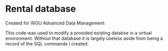 # Rental database
Created for WGU Advanced Data Management

This code was used to modify a provided existing databse in a virtual environment. Without that database it is largely useless aside from being a record of the SQL commands I created.
